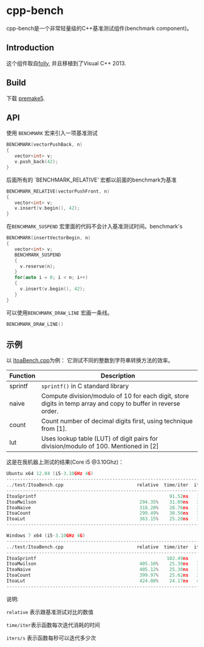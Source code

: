 # cpp-bench


cpp-bench是一个非常轻量级的C++基准测试组件(benchmark component)。


## Introduction

这个组件取自[folly](https://github.com/facebook/folly/blob/master/folly/Benchmark.h),
并且移植到了Visual C++ 2013.


## Build

下载 [premake5](http://premake.github.io/download.html).


## API

使用 `BENCHMARK` 宏来引入一项基准测试
~~~~~~~~cpp
BENCHMARK(vectorPushBack, n)
{
   vector<int> v;
   v.push_back(42);
}
~~~~~~~~

后面所有的 `BENCHMARK_RELATIVE' 宏都以前面的benchmark为基准

~~~~~~~~cpp
BENCHMARK_RELATIVE(vectorPushFront, n)
{
   vector<int> v;
   v.insert(v.begin(), 42);
}
~~~~~~~~


在`BENCHMARK_SUSPEND` 宏里面的代码不会计入基准测试时间。benchmark's

~~~~~~~~cpp
BENCHMARK(insertVectorBegin, n)
{
   vector<int> v;
   BENCHMARK_SUSPEND
   {
     v.reserve(n);
   }
   for(auto i = 0; i < n; i++)
   {
     v.insert(v.begin(), 42);
   }
}
~~~~~~~~

可以使用`BENCHMARK_DRAW_LINE` 宏画一条线。

~~~~~~~~cpp
BENCHMARK_DRAW_LINE()
~~~~~~~~

## 示例

以 [ItoaBench.cpp](https://github.com/ichenq/cpp-bench/blob/master/test/ItoaBench.cpp)为例：
它测试不同的整数到字符串转换方法的效率。


Function      | Description
--------------|-----------
sprintf       | `sprintf()` in C standard library
naive         | Compute division/modulo of 10 for each digit, store digits in temp array and copy to buffer in reverse order.
count         | Count number of decimal digits first, using technique from [1].
lut           | Uses lookup table (LUT) of digit pairs for division/modulo of 100. Mentioned in [2]


这是在我机器上测试的结果(Core i5 @3.10Ghz)：

~~~~~~~~cpp
Ubuntu x64 12.04 (i5-3.10GHz 4G)
----------------------------------------------------------------------------
../test/ItoaBench.cpp                           relative  time/iter  iters/s
----------------------------------------------------------------------------
ItoaSprintf                                                 91.52ns   10.93M
ItoaMwilson                                      294.35%    31.09ns   32.16M
ItoaNaive                                        318.20%    28.76ns   34.77M
ItoaCount                                        299.49%    30.56ns   32.72M
ItoaLut                                          363.15%    25.20ns   39.68M
----------------------------------------------------------------------------

Windows 7 x64 (i5-3.10GHz 4G)
----------------------------------------------------------------------------
../test/ItoaBench.cpp                           relative  time/iter  iters/s
----------------------------------------------------------------------------
ItoaSprintf                                                102.49ns    9.76M
ItoaMwilson                                      405.10%    25.30ns   39.53M
ItoaNaive                                        405.12%    25.30ns   39.53M
ItoaCount                                        399.97%    25.62ns   39.03M
ItoaLut                                          424.08%    24.17ns   41.38M
----------------------------------------------------------------------------
~~~~~~~~


说明:

`relative` 表示跟基准测试对比的数值

`time/iter`表示函数每次迭代消耗的时间

`iters/s` 表示函数每秒可以迭代多少次

